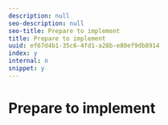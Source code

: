 ```yaml
---
description: null
seo-description: null
seo-title: Prepare to implement
title: Prepare to implement
uuid: ef67d4b1-35c6-4fd1-a28b-e80ef9db8914
index: y
internal: n
snippet: y
---
```


# Prepare to implement

